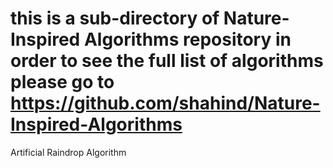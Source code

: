 # this is a sub-directory of Nature-Inspired Algorithms repository in order to see the full list of algorithms please go to https://github.com/shahind/Nature-Inspired-Algorithms

Artificial Raindrop Algorithm